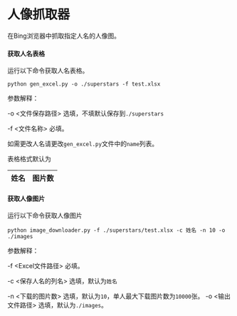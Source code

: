 # 人像抓取器

在Bing浏览器中抓取指定人名的人像图。

#### 获取人名表格

运行以下命令获取人名表格。

```console
python gen_excel.py -o ./superstars -f test.xlsx
```

参数解释：

-o <文件保存路径> 选填，不填默认保存到`./superstars`

-f <文件名称> 必填。

如需更改人名请更改`gen_excel.py`文件中的`name`列表。



表格格式默认为

| 姓名 | 图片数 |
| ---- | ------ |

#### 获取人像图片

运行以下命令获取人像图片

```
python image_downloader.py -f ./superstars/test.xlsx -c 姓名 -n 10 -o ./images
```

参数解释：

-f <Excel文件路径> 必填。

-c <保存人名的列名> 选填，默认为`姓名`

-n <下载的图片数> 选填，默认为`10`，单人最大下载图片数为`10000`张。
-o <输出文件路径> 选填，默认为`./images`。

